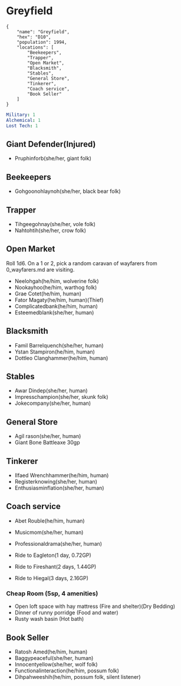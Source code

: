 # Greyfield

```
{
    "name": "Greyfield",
    "hex": "D10",
    "population": 1994,
    "locations": [
        "Beekeepers",
        "Trapper",
        "Open Market",
        "Blacksmith",
        "Stables",
        "General Store",
        "Tinkerer",
        "Coach service",
        "Book Seller"
    ]
}
```

```yml
Military: 1
Alchemical: 1
Lost Tech: 1
```

## Giant Defender(Injured)
- Pruphinforb(she/her, giant folk)

## Beekeepers
- Gohgoonohlaynoh(she/her, black bear folk)

## Trapper
- Tihgeegohnay(she/her, vole folk)
- Nahtohtih(she/her, crow folk)

## Open Market
Roll 1d6. On a 1 or 2, pick a random caravan of wayfarers from 0_wayfarers.md are visiting.
- Neelohgah(he/him, wolverine folk)
- Nookayhoo(he/him, warthog folk)
- Grae Cotet(he/him, human)
- Fator Magaty(he/him, human)(Thief)
- Complicatedbank(he/him, human)
- Esteemedblank(she/her, human)

## Blacksmith
- Famil Barrelquench(she/her, human)
- Ystan Stampiron(he/him, human)
- Dottleo Clanghammer(he/him, human)

## Stables
- Awar Dindep(she/her, human)
- Impresschampion(she/her, skunk folk)
- Jokecompany(she/her, human)

## General Store
- Agil rason(she/her, human)
- Giant Bone Battleaxe 30gp

## Tinkerer
- Ilfaed Wrenchhammer(he/him, human)
- Registerknowing(she/her, human)
- Enthusiasminflation(she/her, human)

## Coach service
- Abet Rouble(he/him, human)
- Musicmom(she/her, human)
- Professionaldrama(she/her, human)

- Ride to Eagleton(1 day, 0.72GP)
- Ride to Fireshant(2 days, 1.44GP)
- Ride to Hiegal(3 days, 2.16GP)

### Cheap Room (5sp, 4 amenities)
- Open loft space with hay mattress (Fire and shelter)(Dry Bedding)
- Dinner of runny porridge (Food and water)
- Rusty wash basin (Hot bath)

## Book Seller
- Ratosh Amed(he/him, human)
- Baggypeaceful(she/her, human)
- Innocentyellow(she/her, wolf folk)
- Functionalinteraction(he/him, possum folk)
- Dihpahweeshih(he/him, possum folk, silent listener)
